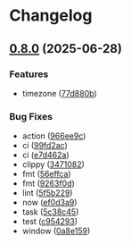 # Changelog

## [0.8.0](https://github.com/rain2307/easy-schedule/compare/v0.7.0...v0.8.0) (2025-06-28)


### Features

* timezone ([77d880b](https://github.com/rain2307/easy-schedule/commit/77d880be4567adecf2cb5174b39ff2943165f875))


### Bug Fixes

* action ([966ee9c](https://github.com/rain2307/easy-schedule/commit/966ee9c19245a380087f9077761a6e2c8e177fa9))
* ci ([99fd2ac](https://github.com/rain2307/easy-schedule/commit/99fd2ac9c49816958abd9009f655720e526edefb))
* ci ([e7d462a](https://github.com/rain2307/easy-schedule/commit/e7d462ac527d416391a7a73d8137a4bffcd15cd0))
* clippy ([3471082](https://github.com/rain2307/easy-schedule/commit/34710820b9e7160df088cf8b016b117e7678824f))
* fmt ([56effca](https://github.com/rain2307/easy-schedule/commit/56effca2ed3f67c9be6d0360dc06ea369efd244a))
* fmt ([9263f0d](https://github.com/rain2307/easy-schedule/commit/9263f0d40653eca847aff53250b9b88d982b6455))
* lint ([5f5b229](https://github.com/rain2307/easy-schedule/commit/5f5b229269c0e3aec1733fe89449317ab1284530))
* now ([ef0d3a9](https://github.com/rain2307/easy-schedule/commit/ef0d3a91bb0b7f8ecde607818661eaca31e8e61b))
* task ([5c38c45](https://github.com/rain2307/easy-schedule/commit/5c38c45e841f03d931abf0a9d5a314b4352fab99))
* test ([c954293](https://github.com/rain2307/easy-schedule/commit/c954293f8a9def28e2965152d232f356ba36905b))
* window ([0a8e159](https://github.com/rain2307/easy-schedule/commit/0a8e159fb16359e28f4942fdb8c0a7f084a081f3))
